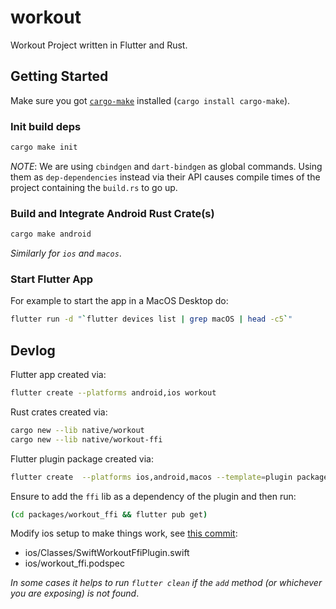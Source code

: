 # workout

Workout Project written in Flutter and Rust.

## Getting Started

Make sure you got [`cargo-make`](https://github.com/sagiegurari/cargo-make) installed (`cargo install cargo-make`).

### Init build deps

```sh
cargo make init
```

_NOTE_: We are using `cbindgen` and `dart-bindgen` as global commands. Using them as
`dep-dependencies` instead via their API causes compile times of the project containing the
`build.rs` to go up.

### Build and Integrate Android Rust Crate(s)

```sh
cargo make android
```

_Similarly for `ios` and `macos`_.

### Start Flutter App

For example to start the app in a MacOS Desktop do:

```sh
flutter run -d "`flutter devices list | grep macOS | head -c5`"
```

## Devlog

Flutter app created via:

```sh
flutter create --platforms android,ios workout
```

Rust crates created via:

```sh
cargo new --lib native/workout
cargo new --lib native/workout-ffi
```

Flutter plugin package created via:

```sh
flutter create  --platforms ios,android,macos --template=plugin packages/workout_ffi
```

Ensure to add the `ffi` lib as a dependency of the plugin and then run:

```sh
(cd packages/workout_ffi && flutter pub get)
```

Modify ios setup to make things work, see [this commit](https://github.com/thlorenz/workout-frs/commit/f2e062ac1d9d0299fae46d28181207e220b218d2):

- ios/Classes/SwiftWorkoutFfiPlugin.swift
- ios/workout_ffi.podspec

_In some cases it helps to run `flutter clean` if the `add` method (or whichever you are
exposing) is not found_.
